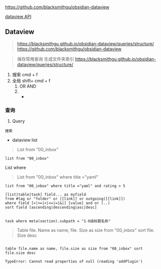 

https://github.com/blacksmithgu/obsidian-dataview


[dataview API](https://blacksmithgu.github.io/obsidian-dataview/api/code-reference/)


## Dataview

> https://blacksmithgu.github.io/obsidian-dataview/queries/structure/
> https://github.com/blacksmithgu/obsidian-dataview

> 保存常用查询
> 生成文件夹索引
> https://blacksmithgu.github.io/obsidian-dataview/queries/structure/




1. 搜索 cmd + f
2. 全局  shift+ cmd + f
	1. OR AND
	2. - 

### 查询
1. Query 

```query
搜索
```


* dataview list

> List from "00_inbox"


```dataview
list from "00_inbox"
```

List where 
> List from "00_inbox" where title ="yaml"

```dataview
list from "00_inbox" where title ="yaml" and rating > 5
```



```
[list|table|task] field... as myfield 
from #tag or "folder" or [[link]] or outgoing([[link]])
where field [>|>=|<|<=|=|&|] [value] and or (..)
sort field [ascending|descending|asc|desc] 


task where meta(section).subpath = "1-6级标题名称" 
```




> Table file. Name as name, file. Size as size from "00_inbox" sort file. Size desc

```dataview

table file.name as name, file.size as size from "00_inbox" sort file.size desc
```


```
TypeError: Cannot read properties of null (reading 'addPlugin')

```